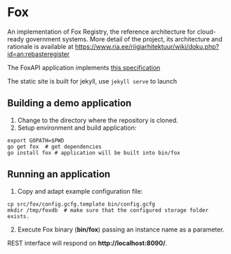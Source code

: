 # Fox
An implementation of Fox Registry, the reference architecture for cloud-ready government systems. More detail of the project, its architecture and rationale is available at https://www.ria.ee/riigiarhitektuur/wiki/doku.php?id=an:rebasteregister

The FoxAPI application implements [this specification](http://editor.swagger.io/#/?import=https:%2F%2Fraw.githubusercontent.com%2Fe-gov%2Ffox%2Fmaster%2Ftatic%2F_data%2FFoxAPI.yaml)

The static site is built for jekyll, use `jekyll serve` to launch

## Building a demo application

1. Change to the directory where the repository is cloned.
2. Setup environment and build application:

```
export GOPATH=$PWD
go get fox  # get dependencies
go install fox # application will be built into bin/fox
```

## Running an application

1. Copy and adapt example configuration file:

```
cp src/fox/config.gcfg.template bin/config.gcfg
mkdir /tmp/foxdb  # make sure that the configured storage folder exists.
```

2. Execute Fox binary (**bin/fox**) passing an instance name as a parameter.

REST interface will respond on **http://localhost:8090/**.
